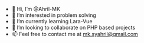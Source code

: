 - 👋 Hi, I’m @Ahril-MK
- 👀 I’m interested in problem solving
- 🌱 I’m currently learning Lara-Vue
- 💞️ I’m looking to collaborate on PHP based projects
- 📫 Feel free to contact me at mk.syahril@gmail.com

<!---
Ahril-MK/Ahril-MK is a ✨ special ✨ repository because its `README.md` (this file) appears on your GitHub profile.
You can click the Preview link to take a look at your changes.
--->
